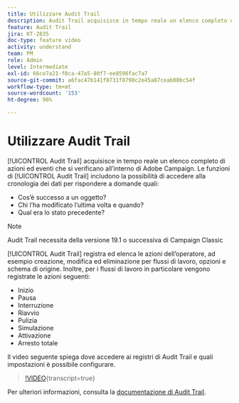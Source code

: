 ```yaml
---
title: Utilizzare Audit Trail
description: Audit Trail acquisisce in tempo reale un elenco completo delle azioni e degli eventi che si verificano all’interno di Adobe Campaign.
feature: Audit Trail
jira: KT-2835
doc-type: feature video
activity: understand
team: PM
role: Admin
level: Intermediate
exl-id: 66ce7a21-f0ca-47a5-80f7-ee8596fac7a7
source-git-commit: a6fac47b141f8731f8798c2e45a87ceab08bc54f
workflow-type: tm+mt
source-wordcount: '153'
ht-degree: 96%

---
```


# Utilizzare Audit Trail

[!UICONTROL Audit Trail] acquisisce in tempo reale un elenco completo di azioni ed eventi che si verificano all’interno di Adobe Campaign. Le funzioni di [!UICONTROL Audit Trail] includono la possibilità di accedere alla cronologia dei dati per rispondere a domande quali:

* Cos’è successo a un oggetto?
* Chi l’ha modificato l’ultima volta e quando?
* Qual era lo stato precedente?

>[!NOTE]
>
>Audit Trail necessita della versione 19.1 o successiva di Campaign Classic

[!UICONTROL Audit Trail] registra ed elenca le azioni dell’operatore, ad esempio creazione, modifica ed eliminazione per flussi di lavoro, opzioni e schema di origine. Inoltre, per i flussi di lavoro in particolare vengono registrate le azioni seguenti:

* Inizio
* Pausa
* Interruzione
* Riavvio
* Pulizia
* Simulazione
* Attivazione
* Arresto totale

Il video seguente spiega dove accedere ai registri di Audit Trail e quali impostazioni è possibile configurare.

>[!VIDEO](https://video.tv.adobe.com/v/27425?quality=12&learn=on){transcript=true}

Per ulteriori informazioni, consulta la [documentazione di Audit Trail](https://experienceleague.adobe.com/docs/campaign-classic/using/monitoring-campaign-classic/production-procedures/audit-trail.html?lang=it).

